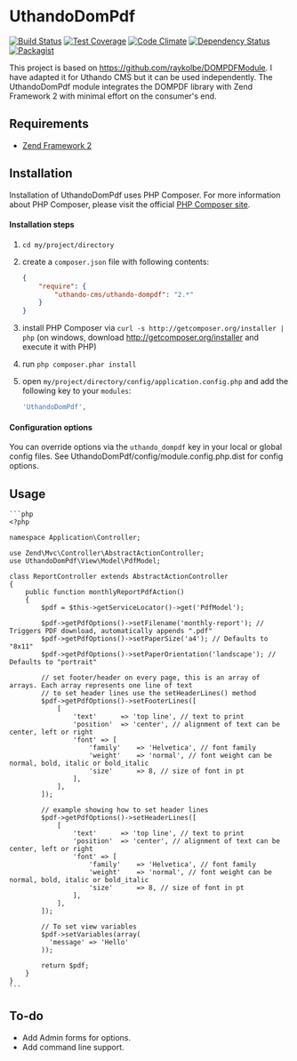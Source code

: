 UthandoDomPdf
============

[![Build Status](https://travis-ci.org/uthando-cms/uthando-dompdf.svg?branch=master)](https://travis-ci.org/uthando-cms/uthando-dompdf)
[![Test Coverage](https://codeclimate.com/github/uthando-cms/uthando-dompdf/badges/coverage.svg)](https://codeclimate.com/github/uthando-cms/uthando-dompdf/coverage)
[![Code Climate](https://codeclimate.com/github/uthando-cms/uthando-dompdf/badges/gpa.svg)](https://codeclimate.com/github/uthando-cms/uthando-dompdf)
[![Dependency Status](https://www.versioneye.com/user/projects/55ed90c2211c6b0019001aa2/badge.svg?style=flat)](https://www.versioneye.com/user/projects/55ed90c2211c6b0019001aa2)
[![Packagist](https://img.shields.io/packagist/v/uthando-cms/uthando-dompdf.svg)](https://packagist.org/packages/uthando-cms/uthando-dompdf)

This project is based on https://github.com/raykolbe/DOMPDFModule.
I have adapted it for Uthando CMS but it can be used independently. The UthandoDomPdf module integrates the DOMPDF library with Zend Framework 2 with minimal
effort on the consumer's end.

## Requirements
  - [Zend Framework 2](http://www.github.com/zendframework/zf2)

## Installation
Installation of UthandoDomPdf uses PHP Composer. For more information about
PHP Composer, please visit the official [PHP Composer site](http://getcomposer.org/).

#### Installation steps

  1. `cd my/project/directory`
  2. create a `composer.json` file with following contents:

     ```json
     {
         "require": {
             "uthando-cms/uthando-dompdf": "2.*"
         }
     }
     ```
  3. install PHP Composer via `curl -s http://getcomposer.org/installer | php` (on windows, download
     http://getcomposer.org/installer and execute it with PHP)
  4. run `php composer.phar install`
  5. open `my/project/directory/config/application.config.php` and add the following key to your `modules`: 

     ```php
     'UthandoDomPdf',
     ```
#### Configuration options
You can override options via the `uthando_dompdf` key in your local or global config files. See UthandoDomPdf/config/module.config.php.dist for config options.

## Usage

    ```php
    <?php
    
    namespace Application\Controller;
    
    use Zend\Mvc\Controller\AbstractActionController;
    use UthandoDomPdf\View\Model\PdfModel;
    
    class ReportController extends AbstractActionController
    {
        public function monthlyReportPdfAction()
        {
            $pdf = $this->getServiceLocator()->get('PdfModel');
            
            $pdf->getPdfOptions()->setFilename('monthly-report'); // Triggers PDF download, automatically appends ".pdf"
            $pdf->getPdfOptions()->setPaperSize('a4'); // Defaults to "8x11"
            $pdf->getPdfOptions()->setPaperOrientation('landscape'); // Defaults to "portrait"
            
            // set footer/header on every page, this is an array of arrays. Each array represents one line of text
            // to set header lines use the setHeaderLines() method
            $pdf->getPdfOptions()->setFooterLines([
                [
                    'text'      => 'top line', // text to print
                    'position'  => 'center', // alignment of text can be center, left or right
                    'font' => [
                        'family'    => 'Helvetica', // font family
                        'weight'    => 'normal', // font weight can be normal, bold, italic or bold_italic
                        'size'      => 8, // size of font in pt
                    ],
                ],
            ]);
            
            // example showing how to set header lines
            $pdf->getPdfOptions()->setHeaderLines([
                [
                    'text'      => 'top line', // text to print
                    'position'  => 'center', // alignment of text can be center, left or right
                    'font' => [
                        'family'    => 'Helvetica', // font family
                        'weight'    => 'normal', // font weight can be normal, bold, italic or bold_italic
                        'size'      => 8, // size of font in pt
                    ],
                ],
            ]);
            
            // To set view variables
            $pdf->setVariables(array(
              'message' => 'Hello'
            ));
            
            return $pdf;
        }
    }
    ```

## To-do
  - Add Admin forms for options.
  - Add command line support.
